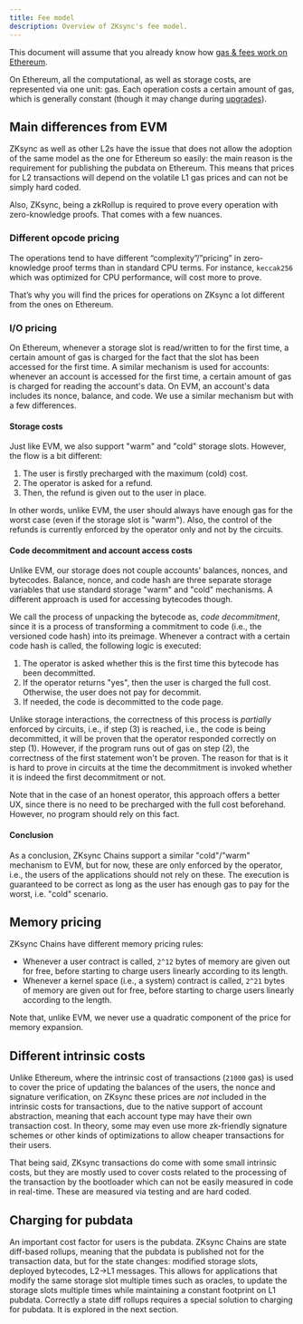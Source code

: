 ```yaml
---
title: Fee model
description: Overview of ZKsync's fee model.
---
```


This document will assume that you already know how [gas & fees work on Ethereum](https://ethereum.org/en/developers/docs/gas/).

On Ethereum, all the computational, as well as storage costs, are represented via one unit: gas.
Each operation costs a certain amount of gas, which is generally constant
(though it may change during [upgrades](https://blog.ethereum.org/2021/03/08/ethereum-berlin-upgrade-announcement)).

## Main differences from EVM

ZKsync as well as other L2s have the issue that does not allow the adoption of the same model as the one for Ethereum so easily:
the main reason is the requirement for publishing the pubdata on Ethereum.
This means that prices for L2 transactions will depend on the volatile L1 gas prices and can not be simply hard coded.

Also, ZKsync, being a zkRollup is required to prove every operation with zero-knowledge proofs.
That comes with a few nuances.

### Different opcode pricing

The operations tend to have different “complexity”/”pricing” in zero-knowledge proof terms than in standard CPU terms.
For instance, `keccak256` which was optimized for CPU performance, will cost more to prove.

That’s why you will find the prices for operations on ZKsync a lot different from the ones on Ethereum.

### I/O pricing

On Ethereum, whenever a storage slot is read/written to for the first time,
a certain amount of gas is charged for the fact that the slot has been accessed for the first time.
A similar mechanism is used for accounts: whenever an account is accessed for the first time,
a certain amount of gas is charged for reading the account's data.
On EVM, an account's data includes its nonce, balance, and code. We use a similar mechanism but with a few differences.

#### Storage costs

Just like EVM, we also support "warm" and "cold" storage slots. However, the flow is a bit different:

1. The user is firstly precharged with the maximum (cold) cost.
2. The operator is asked for a refund.
3. Then, the refund is given out to the user in place.

In other words, unlike EVM, the user should always have enough gas for the worst case (even if the storage slot is "warm").
Also, the control of the refunds is currently enforced by the operator only and not by the circuits.

#### Code decommitment and account access costs

Unlike EVM, our storage does not couple accounts' balances, nonces, and bytecodes.
Balance, nonce, and code hash are three separate storage variables that use standard storage "warm" and "cold" mechanisms.
A different approach is used for accessing bytecodes though.

We call the process of unpacking the bytecode as, *code decommitment*,
since it is a process of transforming a commitment to code (i.e., the versioned code hash) into its preimage.
Whenever a contract with a certain code hash is called, the following logic is executed:

1. The operator is asked whether this is the first time this bytecode has been decommitted.
2. If the operator returns "yes", then the user is charged the full cost. Otherwise, the user does not pay for decommit.
3. If needed, the code is decommitted to the code page.

Unlike storage interactions, the correctness of this process is *partially* enforced by circuits,
i.e., if step (3) is reached, i.e., the code is being decommitted, it will be proven that the operator responded correctly on step (1).
However, if the program runs out of gas on step (2), the correctness of the first statement won't be proven.
The reason for that is it is hard to prove in circuits at the time the decommitment is invoked whether it is indeed the first decommitment or not.

Note that in the case of an honest operator, this approach offers a better UX,
since there is no need to be precharged with the full cost beforehand.
However, no program should rely on this fact.

#### Conclusion

As a conclusion, ZKsync Chains support a similar "cold"/"warm" mechanism to EVM,
but for now, these are only enforced by the operator, i.e., the users of the applications should not rely on these.
The execution is guaranteed to be correct as long as the user has enough gas to pay for the worst, i.e. "cold" scenario.

## Memory pricing

ZKsync Chains have different memory pricing rules:

- Whenever a user contract is called, `2^12` bytes of memory are given out for free, before starting to charge users linearly according to its length.
- Whenever a kernel space (i.e., a system) contract is called, `2^21` bytes of memory are given out for free,
  before starting to charge users linearly according to the length.

Note that, unlike EVM, we never use a quadratic component of the price for memory expansion.

## Different intrinsic costs

Unlike Ethereum, where the intrinsic cost of transactions (`21000` gas) is used to cover the price of updating the balances of the users,
the nonce and signature verification, on ZKsync these prices are *not* included in the intrinsic costs for transactions,
due to the native support of account abstraction, meaning that each account type may have their own transaction cost.
In theory, some may even use more zk-friendly signature schemes or other kinds of optimizations to allow cheaper transactions for their users.

That being said, ZKsync transactions do come with some small intrinsic costs,
but they are mostly used to cover costs related to the processing of the transaction by the bootloader
which can not be easily measured in code in real-time.
These are measured via testing and are hard coded.

## Charging for pubdata

An important cost factor for users is the pubdata. ZKsync Chains are state diff-based rollups,
meaning that the pubdata is published not for the transaction data, but for the state changes:
modified storage slots, deployed bytecodes, L2->L1 messages.
This allows for applications that modify the same storage slot multiple times such as oracles,
to update the storage slots multiple times while maintaining a constant footprint on L1 pubdata.
Correctly a state diff rollups requires a special solution to charging for pubdata.
It is explored in the next section.
